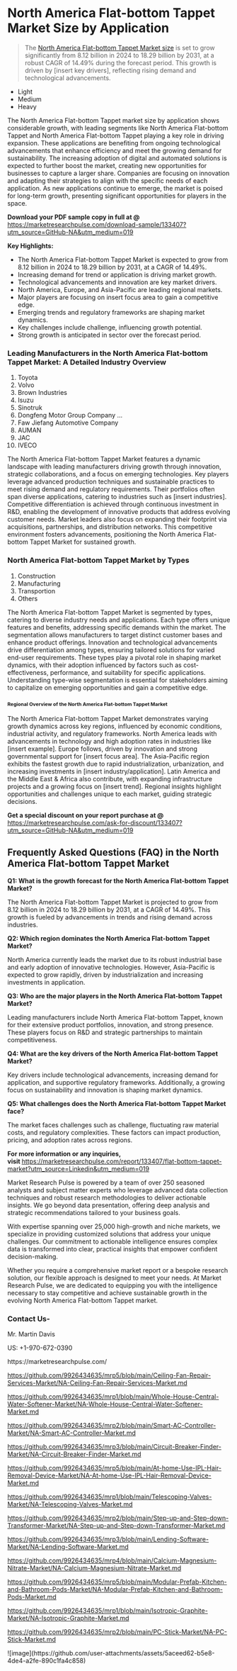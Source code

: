 <h1>North America Flat-bottom Tappet Market&nbsp;Size by Application</h1><blockquote><p>The <a href="https://marketresearchpulse.com/download-sample/133407?utm_source=GitHub-NA&amp;utm_medium=019">North America Flat-bottom Tappet Market size</a> is set to grow significantly from 8.12 billion in 2024 to 18.29 billion by 2031, at a robust CAGR of 14.49% during the forecast period. This growth is driven by [insert key drivers], reflecting rising demand and technological advancements.</p></blockquote><ul><li>Light<li> Medium<li> Heavy</li></ul><p>The North America Flat-bottom Tappet market size by application shows considerable growth, with leading segments like North America Flat-bottom Tappet and North America Flat-bottom Tappet playing a key role in driving expansion. These applications are benefiting from ongoing technological advancements that enhance efficiency and meet the growing demand for sustainability. The increasing adoption of digital and automated solutions is expected to further boost the market, creating new opportunities for businesses to capture a larger share. Companies are focusing on innovation and adapting their strategies to align with the specific needs of each application. As new applications continue to emerge, the market is poised for long-term growth, presenting significant opportunities for players in the space.</p><p><strong>Download your PDF sample copy in full at @ </strong><a href="https://marketresearchpulse.com/download-sample/133407?utm_source=GitHub-NA&amp;utm_medium=019">https://marketresearchpulse.com/download-sample/133407?utm_source=GitHub-NA&amp;utm_medium=019</a></p><p><strong>Key Highlights: </strong></p><ul><li>The North America Flat-bottom Tappet Market is expected to grow from 8.12 billion in 2024 to 18.29 billion by 2031, at a CAGR of 14.49%.</li><li>Increasing demand for trend or application is driving market growth.</li><li>Technological advancements and innovation are key market drivers.</li><li>North America, Europe, and Asia-Pacific are leading regional markets.</li><li>Major players are focusing on insert focus area to gain a competitive edge.</li><li>Emerging trends and regulatory frameworks are shaping market dynamics.</li><li>Key challenges include challenge, influencing growth potential.</li><li>Strong growth is anticipated in sector over the forecast period.</li></ul><h3>Leading Manufacturers in the North America Flat-bottom Tappet Market: A Detailed Industry Overview</h3><ol><li>Toyota</li><li>Volvo</li><li>Brown Industries</li><li>Isuzu</li><li>Sinotruk</li><li>Dongfeng Motor Group Company ...</li><li>Faw Jiefang Automotive Company</li><li>AUMAN</li><li>JAC</li><li>IVECO</li></ol><div class="flex max-w-full flex-col flex-grow"><div class="min-h-8 text-message flex w-full flex-col items-end gap-2 whitespace-normal break-words [.text-message+&amp;]:mt-5" dir="auto" data-message-author-role="assistant" data-message-id="fd8432e4-4910-450d-b182-61b7bfb0a01f" data-message-model-slug="gpt-4o"><div class="flex w-full flex-col gap-1 empty:hidden first:pt-[3px]"><div class="markdown prose w-full break-words dark:prose-invert light"><p>The North America Flat-bottom Tappet Market features a dynamic landscape with leading manufacturers driving growth through innovation, strategic collaborations, and a focus on emerging technologies. Key players leverage advanced production techniques and sustainable practices to meet rising demand and regulatory requirements. Their portfolios often span diverse applications, catering to industries such as [insert industries]. Competitive differentiation is achieved through continuous investment in R&amp;D, enabling the development of innovative products that address evolving customer needs. Market leaders also focus on expanding their footprint via acquisitions, partnerships, and distribution networks. This competitive environment fosters advancements, positioning the North America Flat-bottom Tappet Market for sustained growth.</p></div></div></div></div><h3>North America Flat-bottom Tappet Market by Types</h3><ol><li>Construction<li> Manufacturing<li> Transportion<li> Others</li></ol><div class="flex max-w-full flex-col flex-grow"><div class="min-h-8 text-message flex w-full flex-col items-end gap-2 whitespace-normal break-words [.text-message+&amp;]:mt-5" dir="auto" data-message-author-role="assistant" data-message-id="084470be-0bb7-4664-bddf-5156b4f41249" data-message-model-slug="gpt-4o-mini"><div class="flex w-full flex-col gap-1 empty:hidden first:pt-[3px]"><div class="markdown prose w-full break-words dark:prose-invert light"><p>The North America Flat-bottom Tappet Market is segmented by types, catering to diverse industry needs and applications. Each type offers unique features and benefits, addressing specific demands within the market. The segmentation allows manufacturers to target distinct customer bases and enhance product offerings. Innovation and technological advancements drive differentiation among types, ensuring tailored solutions for varied end-user requirements. These types play a pivotal role in shaping market dynamics, with their adoption influenced by factors such as cost-effectiveness, performance, and suitability for specific applications. Understanding type-wise segmentation is essential for stakeholders aiming to capitalize on emerging opportunities and gain a competitive edge.</p></div></div></div></div><h3><span style="font-size: 11px;">Regional Overview of the North America Flat-bottom Tappet Market</span></h3><div class="flex max-w-full flex-col flex-grow"><div class="min-h-8 text-message flex w-full flex-col items-end gap-2 whitespace-normal break-words [.text-message+&amp;]:mt-5" dir="auto" data-message-author-role="assistant" data-message-id="e9038762-ce64-4e30-91c9-9bd413514231" data-message-model-slug="gpt-4o-mini"><div class="flex w-full flex-col gap-1 empty:hidden first:pt-[3px]"><div class="markdown prose w-full break-words dark:prose-invert light"><p>The North America Flat-bottom Tappet Market demonstrates varying growth dynamics across key regions, influenced by economic conditions, industrial activity, and regulatory frameworks. North America leads with advancements in technology and high adoption rates in industries like [insert example]. Europe follows, driven by innovation and strong governmental support for [insert focus area]. The Asia-Pacific region exhibits the fastest growth due to rapid industrialization, urbanization, and increasing investments in [insert industry/application]. Latin America and the Middle East &amp; Africa also contribute, with expanding infrastructure projects and a growing focus on [insert trend]. Regional insights highlight opportunities and challenges unique to each market, guiding strategic decisions.</p></div></div></div></div><p><strong>Get a special discount on your report purchase at @ </strong><a href="https://marketresearchpulse.com/ask-for-discount/133407?utm_source=GitHub-NA&amp;utm_medium=019">https://marketresearchpulse.com/ask-for-discount/133407?utm_source=GitHub-NA&amp;utm_medium=019</a></p><h2>Frequently Asked Questions (FAQ) in the North America Flat-bottom Tappet Market</h2><p><strong>Q1: What is the growth forecast for the North America Flat-bottom Tappet Market?</strong></p><p>The North America Flat-bottom Tappet Market is projected to grow from 8.12 billion in 2024 to 18.29 billion by 2031, at a CAGR of 14.49%. This growth is fueled by advancements in trends and rising demand across industries.</p><p><strong>Q2: Which region dominates the North America Flat-bottom Tappet Market?</strong></p><p>North America currently leads the market due to its robust industrial base and early adoption of innovative technologies. However, Asia-Pacific is expected to grow rapidly, driven by industrialization and increasing investments in application.</p><p><strong>Q3: Who are the major players in the North America Flat-bottom Tappet Market?</strong></p><p>Leading manufacturers include North America Flat-bottom Tappet, known for their extensive product portfolios, innovation, and strong presence. These players focus on R&amp;D and strategic partnerships to maintain competitiveness.</p><p><strong>Q4: What are the key drivers of the North America Flat-bottom Tappet Market?</strong></p><p>Key drivers include technological advancements, increasing demand for application, and supportive regulatory frameworks. Additionally, a growing focus on sustainability and innovation is shaping market dynamics.</p><p><strong>Q5: What challenges does the North America Flat-bottom Tappet Market face?</strong></p><p>The market faces challenges such as challenge, fluctuating raw material costs, and regulatory complexities. These factors can impact production, pricing, and adoption rates across regions.</p><p><strong>For more information or any inquiries, visit&nbsp;</strong><a href="https://marketresearchpulse.com/report/133407/flat-bottom-tappet-market?utm_source=Linkedin&utm_medium=019">https://marketresearchpulse.com/report/133407/flat-bottom-tappet-market?utm_source=Linkedin&utm_medium=019</a></p><p>Market Research Pulse is powered by a team of over 250 seasoned analysts and subject matter experts who leverage advanced data collection techniques and robust research methodologies to deliver actionable insights. We go beyond data presentation, offering deep analysis and strategic recommendations tailored to your business goals.</p><p>With expertise spanning over 25,000 high-growth and niche markets, we specialize in providing customized solutions that address your unique challenges. Our commitment to actionable intelligence ensures complex data is transformed into clear, practical insights that empower confident decision-making.</p><p>Whether you require a comprehensive market report or a bespoke research solution, our flexible approach is designed to meet your needs. At Market Research Pulse, we are dedicated to equipping you with the intelligence necessary to stay competitive and achieve sustainable growth in the evolving North America Flat-bottom Tappet market.</p><h3><strong>Contact Us-</strong></h3><p>Mr. Martin Davis</p><p>US: +1-970-672-0390</p><p>https://marketresearchpulse.com/</p><p><a href="https://github.com/9926434635/mrp5/blob/main/Ceiling-Fan-Repair-Services-Market/NA-Ceiling-Fan-Repair-Services-Market.md">https://github.com/9926434635/mrp5/blob/main/Ceiling-Fan-Repair-Services-Market/NA-Ceiling-Fan-Repair-Services-Market.md</a></p><p><a href="https://github.com/9926434635/mrp1/blob/main/Whole-House-Central-Water-Softener-Market/NA-Whole-House-Central-Water-Softener-Market.md">https://github.com/9926434635/mrp1/blob/main/Whole-House-Central-Water-Softener-Market/NA-Whole-House-Central-Water-Softener-Market.md</a></p><p><a href="https://github.com/9926434635/mrp2/blob/main/Smart-AC-Controller-Market/NA-Smart-AC-Controller-Market.md">https://github.com/9926434635/mrp2/blob/main/Smart-AC-Controller-Market/NA-Smart-AC-Controller-Market.md</a></p><p><a href="https://github.com/9926434635/mrp3/blob/main/Circuit-Breaker-Finder-Market/NA-Circuit-Breaker-Finder-Market.md">https://github.com/9926434635/mrp3/blob/main/Circuit-Breaker-Finder-Market/NA-Circuit-Breaker-Finder-Market.md</a></p><p><a href="https://github.com/9926434635/mrp5/blob/main/At-home-Use-IPL-Hair-Removal-Device-Market/NA-At-home-Use-IPL-Hair-Removal-Device-Market.md">https://github.com/9926434635/mrp5/blob/main/At-home-Use-IPL-Hair-Removal-Device-Market/NA-At-home-Use-IPL-Hair-Removal-Device-Market.md</a></p><p><a href="https://github.com/9926434635/mrp1/blob/main/Telescoping-Valves-Market/NA-Telescoping-Valves-Market.md">https://github.com/9926434635/mrp1/blob/main/Telescoping-Valves-Market/NA-Telescoping-Valves-Market.md</a></p><p><a href="https://github.com/9926434635/mrp2/blob/main/Step-up-and-Step-down-Transformer-Market/NA-Step-up-and-Step-down-Transformer-Market.md">https://github.com/9926434635/mrp2/blob/main/Step-up-and-Step-down-Transformer-Market/NA-Step-up-and-Step-down-Transformer-Market.md</a></p><p><a href="https://github.com/9926434635/mrp3/blob/main/Lending-Software-Market/NA-Lending-Software-Market.md">https://github.com/9926434635/mrp3/blob/main/Lending-Software-Market/NA-Lending-Software-Market.md</a></p><p><a href="https://github.com/9926434635/mrp4/blob/main/Calcium-Magnesium-Nitrate-Market/NA-Calcium-Magnesium-Nitrate-Market.md">https://github.com/9926434635/mrp4/blob/main/Calcium-Magnesium-Nitrate-Market/NA-Calcium-Magnesium-Nitrate-Market.md</a></p><p><a href="https://github.com/9926434635/mrp5/blob/main/Modular-Prefab-Kitchen-and-Bathroom-Pods-Market/NA-Modular-Prefab-Kitchen-and-Bathroom-Pods-Market.md">https://github.com/9926434635/mrp5/blob/main/Modular-Prefab-Kitchen-and-Bathroom-Pods-Market/NA-Modular-Prefab-Kitchen-and-Bathroom-Pods-Market.md</a></p><p><a href="https://github.com/9926434635/mrp1/blob/main/Isotropic-Graphite-Market/NA-Isotropic-Graphite-Market.md">https://github.com/9926434635/mrp1/blob/main/Isotropic-Graphite-Market/NA-Isotropic-Graphite-Market.md</a></p><p><a href="https://github.com/9926434635/mrp2/blob/main/PC-Stick-Market/NA-PC-Stick-Market.md">https://github.com/9926434635/mrp2/blob/main/PC-Stick-Market/NA-PC-Stick-Market.md</a></p>
![image](https://github.com/user-attachments/assets/5aceed62-b5e8-4de4-a2fe-890c1fa4c858)
